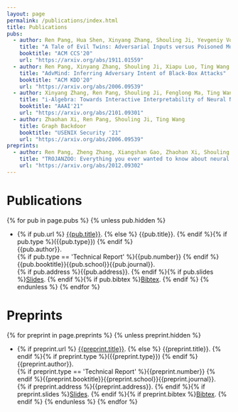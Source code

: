 ```yaml
---
layout: page
permalink: /publications/index.html
title: Publications
pubs:
  - author: Ren Pang, Hua Shen, Xinyang Zhang, Shouling Ji, Yevgeniy Vorobeychik, Xiapu Luo, Alex Liu, Ting Wang
    title: "A Tale of Evil Twins: Adversarial Inputs versus Poisoned Models"
    booktitle: "ACM CCS'20"
    url: "https://arxiv.org/abs/1911.01559"
  - author: Ren Pang, Xinyang Zhang, Shouling Ji, Xiapu Luo, Ting Wang
    title: "AdvMind: Inferring Adversary Intent of Black-Box Attacks"
    booktitle: "ACM KDD'20"
    url: "https://arxiv.org/abs/2006.09539"
  - author: Xinyang Zhang, Ren Pang, Shouling Ji, Fenglong Ma, Ting Wang
    title: "i-Algebra: Towards Interactive Interpretability of Neural Nets"
    booktitle: "AAAI'21"
    url: "https://arxiv.org/abs/2101.09301"
  - author: Zhaohan Xi, Ren Pang, Shouling Ji, Ting Wang
    title: Graph Backdoor
    booktitle: "USENIX Security '21"
    url: "https://arxiv.org/abs/2006.09539"
preprints:
  - author: Ren Pang, Zheng Zhang, Xiangshan Gao, Zhaohan Xi, Shouling Ji, Cheng Peng, Ting Wang
    title: "TROJANZOO: Everything you ever wanted to know about neural backdoors (but were afraid to ask)"
    url: "https://arxiv.org/abs/2012.09302"
---
```


# Publications

{% for pub in page.pubs %}
{% unless pub.hidden %}
  - {% if pub.url %} [{{pub.title}}]({{pub.url}}).
    {% else %} {{pub.title}}.
    {% endif %}{% if pub.type %}({{pub.type}})
    {% endif %}<br>
    {{pub.author}}.<br>
    {% if pub.type == 'Technical Report' %}{{pub.number}}
    {% endif %}{{pub.booktitle}}{{pub.school}}{{pub.journal}}.<br>
    {% if pub.address %}{{pub.address}}.
    {% endif %}{% if pub.slides %}[Slides]({{pub.slides}}).
    {% endif %}{% if pub.bibtex %}[Bibtex]({{pub.bibtex}}).
    {% endif %}
{% endunless %}
{% endfor %}


# Preprints

{% for preprint in page.preprints %}
{% unless preprint.hidden %}
  - {% if preprint.url %} [{{preprint.title}}]({{preprint.url}}).
    {% else %} {{preprint.title}}.
    {% endif %}{% if preprint.type %}({{preprint.type}})
    {% endif %}<br>
    {{preprint.author}}.<br>
    {% if preprint.type == 'Technical Report' %}{{preprint.number}}
    {% endif %}{{preprint.booktitle}}{{preprint.school}}{{preprint.journal}}.<br>
    {% if preprint.address %}{{preprint.address}}.
    {% endif %}{% if preprint.slides %}[Slides]({{preprint.slides}}).
    {% endif %}{% if preprint.bibtex %}[Bibtex]({{preprint.bibtex}}).
    {% endif %}
{% endunless %}
{% endfor %}